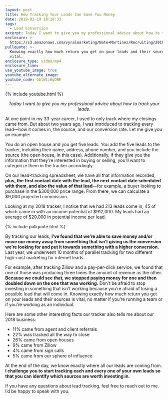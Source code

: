 ```yaml
---
layout: post
title: How Tracking Your Leads Can Save You Money
date: 2019-02-19 18:18:33
tags:
  - Lead Conversion
excerpt: Today I want to give you my professional advice about how to track your leads.
enclosure: >-
  https://s3.amazonaws.com/vyralmarketing/Nate+Martinez/Recruiting/2019/Feb+1+Recruiting.mp4
pullquote: >-
  Knowing exactly how much return you get on your leads and their sources is
  vital.
enclosure_type: video/mp4
enclosure_time:
use_youtube_image: true
youtube_alternate_image:
youtube_code: GblW1i6gDBE
---
```


{% include youtube.html %}

<p style="text-align: center;"><em>Today I want to give you my professional advice about how to track your leads.</em></p>

At one point in my 33-year career, I used to only track where my closings came from. But about two years ago, I was introduced to tracking every lead—how it comes in, the source, and our conversion rate. Let me give you an example:

You do an open house and you get five leads. You add the five leads to the tracker, including their name, address, phone number, and you include the source (the open house, in this case). Additionally, if they give you the information that they’re interested in buying or selling, you’ll want to categorize them in the tracker accordingly.

On our lead-tracking spreadsheet, we have all that information recorded, **plus, the first contact date with the lead, the next contact date scheduled with them, and also the value of that lead**—for example, a buyer looking to purchase in the $300,000 price range. From there, we can calculate a $9,000 projected commission.

Looking at my 2018 tracker, I notice that we had 213 leads come in, 45 of which came in with an income potential of $912,000. My leads had an average of $20,000 in potential income per lead.

{% include pullquote.html %}

By tracking our leads, **I’ve found that we’re able to save money and/or move our money away from something that isn’t giving us the conversion we’re looking for and put it towards something with a higher conversion.** Last year, we underwent 10 months of parallel tracking for two different high-cost marketing for internet leads.&nbsp;

For example, after tracking Zillow and a pay-per-click service, we found that one of those was producing three times the amount of revenue as the other. **Because we could see that, we stopped paying money for one and then doubled down on the one that was working.** Don’t be afraid to stop investing in something that isn’t working because you’re afraid of losing a possible lead that will come in. Knowing exactly how much return you get on your leads and their sources is vital, no matter if you’re running a team or if you’re working as an individual.

Here are some other interesting facts our tracker also tells me about our 2018 business:

* 11% came from agent and client referrals
* 22% was tracked all the way to close
* 26% came from open houses
* 9% came from Zillow
* 4% came from sign calls
* 5% came from our sphere of influence

At the end of the day, we know exactly where all our leads are coming from. **I challenge you to start tracking each and every one of your own leads so that you can identify which sources are worth investing in.**

If you have any questions about lead tracking, feel free to reach out to me. I’d be happy to speak with you.